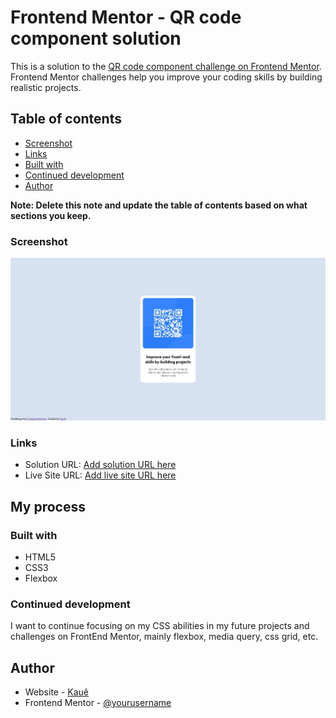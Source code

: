 # Frontend Mentor - QR code component solution

This is a solution to the [QR code component challenge on Frontend Mentor](https://www.frontendmentor.io/challenges/qr-code-component-iux_sIO_H). Frontend Mentor challenges help you improve your coding skills by building realistic projects. 

## Table of contents

  - [Screenshot](#screenshot)
  - [Links](#links)
  - [Built with](#built-with)
  - [Continued development](#continued-development)
  - [Author](#author)


**Note: Delete this note and update the table of contents based on what sections you keep.**

### Screenshot

![](./images/qrcode-page.jpg)

### Links

- Solution URL: [Add solution URL here](https://github.com/kauevecchia/qrcode-page)
- Live Site URL: [Add live site URL here](https://your-live-site-url.com)

## My process

### Built with

- HTML5
- CSS3
- Flexbox

### Continued development

I want to continue focusing on my CSS abilities in my future projects and challenges on FrontEnd Mentor, mainly flexbox, media query, css grid, etc. 

## Author

- Website - [Kauê](https://github.com/kauevecchia)
- Frontend Mentor - [@yourusername](https://www.frontendmentor.io/profile/yourusername)

